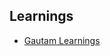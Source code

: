 ## Learnings

 - [Gautam Learnings](https://docs.google.com/document/d/1nkQRE_Qsv5BaE7i_uL5eoFUTw_-xjkA7vPRQmSL7Bsw/edit?usp=sharing)